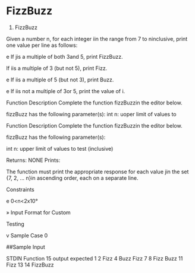 # FizzBuzz



1. FizzBuzz

Given a number n, for each integer
iin the range from 7 to ninclusive,
print one value per line as follows:

e If jis a multiple of both 3and 5,
print FizzBuzz.

If iis a multiple of 3 (but not 5),
print Fizz.

e If iis a multiple of 5 (but not 3),
print Buzz.

e If iis not a multiple of 3or 5, print
the value of i.

Function Description
Complete the function fizzBuzzin
the editor below.

fizzBuzz has the following
parameter(s):
int n: uoper limit of values to


Function Description
Complete the function fizzBuzzin
the editor below.

fizzBuzz has the following
parameter(s):

int n: upper limit of values to
test (inclusive)

Returns: NONE
Prints:

The function must print the
appropriate response for each
value jin the set {7, 2, ... n}in
ascending order, each on a
separate line.

Constraints

e 0<n<2x10°

» Input Format for Custom

Testing

v Sample Case 0

##Sample Input

STDIN Function 15
output expected
1
2
Fizz
4
Buzz
Fizz
7
8
Fizz
Buzz
11
Fizz
13
14
FizzBuzz

